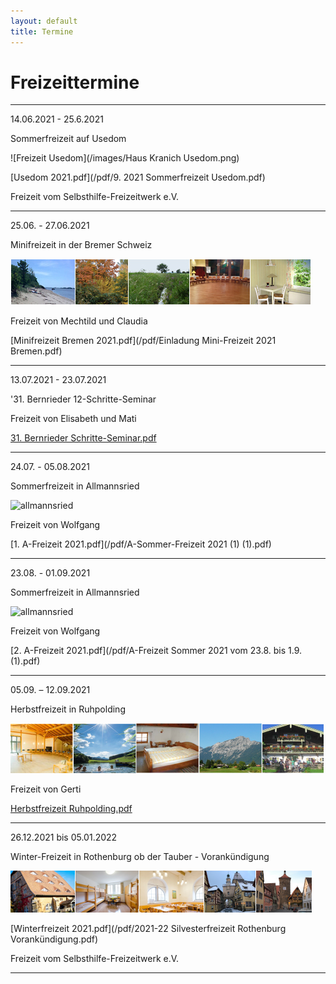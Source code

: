 ```yaml
---
layout: default
title: Termine
---
```

# Freizeittermine

------------------------------------------------------------------------------

14.06.2021 - 25.6.2021

Sommerfreizeit auf Usedom

![Freizeit Usedom](/images/Haus Kranich Usedom.png)

[Usedom 2021.pdf](/pdf/9. 2021 Sommerfreizeit Usedom.pdf)

Freizeit vom Selbsthilfe-Freizeitwerk e.V.

------------------------------------------------------------------------------

25.06. - 27.06.2021

Minifreizeit in der Bremer Schweiz

![Freizeit Bremen im Herbst](/images/Leiste_Herbst_Bremen.jpg)

Freizeit von Mechtild und Claudia

[Minifreizeit Bremen 2021.pdf](/pdf/Einladung Mini-Freizeit 2021 Bremen.pdf)

------------------------------------------------------------------------------

13.07.2021 - 23.07.2021

'31. Bernrieder 12-Schritte-Seminar 

Freizeit von Elisabeth und Mati

[31. Bernrieder Schritte-Seminar.pdf](/pdf/Bernried21-21.04.27-1Flyer.pdf)

-------------------------------------------------------------------------------

24.07. - 05.08.2021

Sommerfreizeit in Allmannsried

![allmannsried](/images/allmansried.jpeg)

Freizeit von Wolfgang

[1. A-Freizeit 2021.pdf](/pdf/A-Sommer-Freizeit 2021 (1) (1).pdf)

-----------------------------------------------------------------------------

23.08. - 01.09.2021

Sommerfreizeit in Allmannsried

![allmannsried](/images/allmansried.jpeg)

Freizeit von Wolfgang

[2. A-Freizeit 2021.pdf](/pdf/A-Freizeit Sommer 2021 vom 23.8. bis 1.9. (1).pdf)

-----------------------------------------------------------------------------------------------------

05.09. – 12.09.2021

Herbstfreizeit in Ruhpolding

![ruhpolding](/images/bildleiste_2021.png)

Freizeit von Gerti

[Herbstfreizeit Ruhpolding.pdf](/pdf/Herbstfreizeit_2021_Anonym.pdf)

-----------------------------------------------------------------------------------------------------

26.12.2021 bis 05.01.2022

Winter-Freizeit in Rothenburg ob der Tauber - Vorankündigung

![Rothenburg op der Tauber](/images/rothenburg.png)

[Winterfreizeit 2021.pdf](/pdf/2021-22 Silvesterfreizeit Rothenburg  Vorankündigung.pdf)

Freizeit vom Selbsthilfe-Freizeitwerk e.V.

-----------------------------------------------------------------------------------------------------

